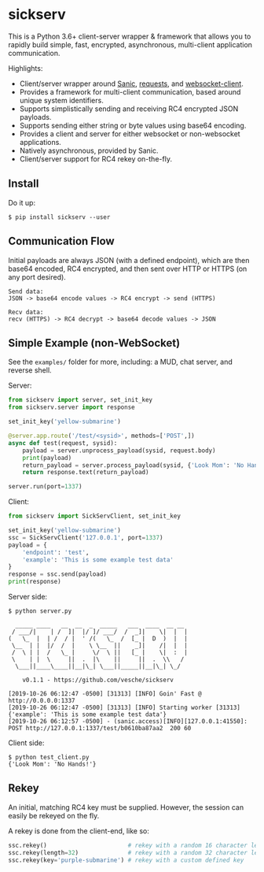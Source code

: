 # sickserv

This is a Python 3.6+ client-server wrapper & framework that allows you to rapidly build simple, fast, encrypted, asynchronous, multi-client application communication.

Highlights:
* Client/server wrapper around [Sanic](https://github.com/huge-success/sanic), [requests](https://github.com/psf/requests), and [websocket-client](https://github.com/websocket-client/websocket-client).
* Provides a framework for multi-client communication, based around unique system identifiers.
* Supports simplistically sending and receiving RC4 encrypted JSON payloads.
* Supports sending either string or byte values using base64 encoding.
* Provides a client and server for either websocket or non-websocket applications.
* Natively asynchronous, provided by Sanic.
* Client/server support for RC4 rekey on-the-fly.

## Install

Do it up:
```
$ pip install sickserv --user
```

## Communication Flow

Initial payloads are always JSON (with a defined endpoint), which are then base64 encoded, RC4 encrypted, and then sent over HTTP or HTTPS (on any port desired).

```
Send data:
JSON -> base64 encode values -> RC4 encrypt -> send (HTTPS)

Recv data:
recv (HTTPS) -> RC4 decrypt -> base64 decode values -> JSON
```

## Simple Example (non-WebSocket)

See the `examples/` folder for more, including: a MUD, chat server, and reverse shell.

Server:
```python
from sickserv import server, set_init_key
from sickserv.server import response

set_init_key('yellow-submarine')

@server.app.route('/test/<sysid>', methods=['POST',])
async def test(request, sysid):
    payload = server.unprocess_payload(sysid, request.body)
    print(payload)
    return_payload = server.process_payload(sysid, {'Look Mom': 'No Hands!'})
    return response.text(return_payload)

server.run(port=1337)
```

Client:
```python
from sickserv import SickServClient, set_init_key

set_init_key('yellow-submarine')
ssc = SickServClient('127.0.0.1', port=1337)
payload = {
    'endpoint': 'test',
    'example': 'This is some example test data'
}
response = ssc.send(payload)
print(response)
```

Server side:
```
$ python server.py

  _____ ____   __  __  _  _____   ___  ____  __ __ 
 / ___/|    | /  ]|  |/ ]/ ___/  /  _]|    \|  |  |
(   \_  |  | /  / |  ' /(   \_  /  [_ |  D  )  |  |
 \__  | |  |/  /  |    \ \__  ||    _]|    /|  |  |
 /  \ | |  /   \_ |     \/  \ ||   [_ |    \|  :  |
 \    | |  \     ||  .  |\    ||     ||  .  \\   / 
  \___||____\____||__|\_| \___||_____||__|\_| \_/  

    v0.1.1 - https://github.com/vesche/sickserv 

[2019-10-26 06:12:47 -0500] [31313] [INFO] Goin' Fast @ http://0.0.0.0:1337
[2019-10-26 06:12:47 -0500] [31313] [INFO] Starting worker [31313]
{'example': 'This is some example test data'}
[2019-10-26 06:12:57 -0500] - (sanic.access)[INFO][127.0.0.1:41550]: POST http://127.0.0.1:1337/test/b0610ba87aa2  200 60
```

Client side:
```
$ python test_client.py
{'Look Mom': 'No Hands!'}
```

## Rekey

An initial, matching RC4 key must be supplied. However, the session can easily be rekeyed on the fly.

A rekey is done from the client-end, like so:

```python
ssc.rekey()                       # rekey with a random 16 character length key
ssc.rekey(length=32)              # rekey with a random 32 character length key
ssc.rekey(key='purple-submarine') # rekey with a custom defined key
```
